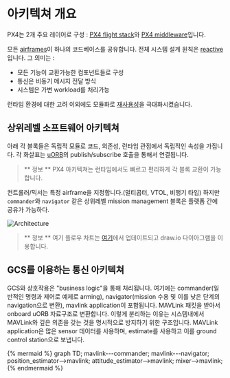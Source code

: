 # 아키텍쳐 개요

PX4는 2개 주요 레이어로 구성 : [PX4 flight stack](concept-flight-stack.md)와 [PX4 middleware](concept-middleware.md)입니다.

모든 [airframes](airframes-architecture.md)이 하나의 코드베이스를 공유합니다. 전체 시스템 설계 원칙은 [reactive](http://www.reactivemanifesto.org)입니다. 그 의미는 :

  * 모든 기능이 교환가능한 컴포넌트들로 구성
  * 통신은 비동기 메시지 전달 방식
  * 시스템은 가변 workload를 처리가능

런타임 환경에 대한 고려 이외에도 모듈화로 [재사용성](https://en.wikipedia.org/wiki/Reusability)을 극대화시켰습니다.

## 상위레벨 소프트웨어 아키텍쳐

아래 각 블록들은 독립적 모듈로 코드, 의존성, 런타임 관점에서 독립적인 속성을 가집니다. 각 화살표는 [uORB](advanced-uorb.md)의 publish/subscribe 호출을 통해서 연결됩니다.

> ** 정보 ** PX4 아키텍쳐는 런타임에서도 빠르고 편리하게 각 블록 교환이 가능합니다.

컨트롤러/믹서는 특정 airframe을 지정합니다.(멀티콥터, VTOL, 비행기 타입) 하지만 `commander`와 `navigator` 같은 상위레벨 mission management 블록은 플랫폼 간에 공유가 가능하다.

![Architecture](images/diagrams/PX4_Architecture.png)

> ** 정보 ** 여기 플로우 차트는 [여기](https://drive.google.com/file/d/0Byq0TIV9P8jfbVVZOVZ0YzhqYWs/view?usp=sharing)에서 업데이트되고 draw.io 다이아그램을 이용합니다.

## GCS를 이용하는 통신 아키텍쳐

GCS와 상호작용은 "business logic"을 통해 처리됩니다. 여기에는 commander(일반적인 명령과 제어로 예제로 arming), navigator(mission 수용 및 이를 낮은 단계의 navigation으로 변환), mavlink application이 포함됩니다. MAVLink 패킷을 받아서 onboard uORB 자료구조로 변환합니다. 이렇게 분리하는 이유는 시스템내에서 MAVLink와 깊은 의존을 갖는 것을 명시적으로 방지하기 위한 구조입니다. MAVLink application은 많은 sensor 데이터를 사용하며, estimate를 사용하고 이를 ground control station으로 보냅니다.

{% mermaid %}
graph TD;
  mavlink---commander;
  mavlink---navigator;
  position_estimator-->mavlink;
  attitude_estimator-->mavlink;
  mixer-->mavlink;
{% endmermaid %}
